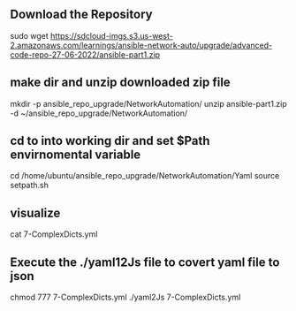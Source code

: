 ## Download the Repository 

sudo wget https://sdcloud-imgs.s3.us-west-2.amazonaws.com/learnings/ansible-network-auto/upgrade/advanced-code-repo-27-06-2022/ansible-part1.zip

## make dir and unzip downloaded zip file

mkdir -p  ansible_repo_upgrade/NetworkAutomation/
unzip ansible-part1.zip -d ~/ansible_repo_upgrade/NetworkAutomation/

## cd to into working dir and set $Path envirnomental variable

cd /home/ubuntu/ansible_repo_upgrade/NetworkAutomation/Yaml
source setpath.sh

## visualize

cat 7-ComplexDicts.yml

## Execute the ./yaml12Js file to covert yaml file to json 

chmod 777 7-ComplexDicts.yml
./yaml2Js 7-ComplexDicts.yml


